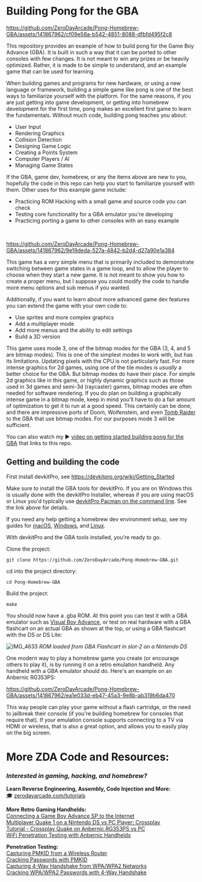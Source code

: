 # Building Pong for the GBA

https://github.com/ZeroDayArcade/Pong-Homebrew-GBA/assets/141867962/cf09e58a-b542-4851-8088-dfbfd495f2c8

This repository provides an example of how to build pong for the Game Boy Advance (GBA). It is built in such a way that it can be ported to other consoles with few changes. It is not meant to win any prizes or be heavily optimized. Rather, it is made to be simple to understand, and an example game that can be used for learning.

When building games and programs for new hardware, or using a new language or framework, building a simple game like pong is one of the best ways to familiarize yourself with the platform. For the same reasons, if you are just getting into game development, or getting into homebrew development for the first time, pong makes an excellent first game to learn the fundamentals. Without much code, building pong teaches you about:

- User Input
- Rendering Graphics
- Collision Detection
- Designing Game Logic
- Creating a Points System
- Computer Players / AI
- Managing Game States

If the GBA, game dev, homebrew, or any the items above are new to you, hopefully the code in this repo can help you start to familiarize yourself with them. Other uses for this example game include:

- Practicing ROM Hacking with a small game and source code you can check
- Testing core functionality for a GBA emulator you're developing
- Practicing porting a game to other consoles with an easy example
  
<br/>  

https://github.com/ZeroDayArcade/Pong-Homebrew-GBA/assets/141867962/9e19deda-527a-4842-b2d4-d27a90e1a384


This game has a *very* simple menu that is primarily included to demonstrate switching between game states in a game loop, and to allow the player to choose when they start a new game. It is not meant to show you how to create a proper menu, but I suppose you could modify the code to handle more menu options and sub menus if you wanted.

Additionally, if you want to learn about more advanced game dev features you can extend the game with your own code to:

- Use sprites and more complex graphics
- Add a multiplayer mode
- Add more menus and the ability to edit settings
- Build a 3D version

This game uses mode 3, one of the bitmap modes for the GBA (3, 4, and 5 are bitmap modes). This is one of the simplest modes to work with, but has its limitations. Updating pixels with the CPU is not particularly fast. For more intense graphics for 2d games, using one of the tile modes is *usually* a better choice for the GBA. But bitmap modes do have their place. For simple 2d graphics like in this game, or highly dynamic graphics such as those used in 3d games and semi-3d (raycaster) games, bitmap modes are often needed for software rendering. If you do plan on building a graphically intense game in a bitmap mode, keep in mind you'll have to do a fair amount of optimization to get it to run at a good speed. This certainly can be done, and there are impressive ports of Doom, Wolfenstein, and even <a href="https://www.youtube.com/watch?v=_GVSLcqGP7g">Tomb Raider</a> to the GBA that use bitmap modes. For our purposes mode 3 will be sufficient.

You can also watch my ▶️ <a href="https://www.youtube.com/watch?v=nh0B5qBXPmA">video on getting started building pong for the GBA</a> that links to this repo.

## Getting and building the code

First install devkitPro, see <a href="https://devkitpro.org/wiki/Getting_Started">https://devkitpro.org/wiki/Getting_Started</a>

Make sure to install the GBA tools for devkitPro. If you are on Windows this is usually done with the devkitPro Installer, whereas if you are using macOS or Linux you'd typically use <a href="https://devkitpro.org/wiki/devkitPro_pacman#Predefined_Groups">devkitPro Pacman on the command line</a>. See the link above for details.

If you need any help getting a homebrew dev environment setup, see my guides for <a href="https://zerodayarcade.com/tutorials/setup-nintendo-homebrew-dev-environment-on-mac">macOS</a>, <a href="https://zerodayarcade.com/tutorials/setup-nintendo-homebrew-dev-environment-on-windows">Windows</a>, and <a href="https://zerodayarcade.com/tutorials/setup-nintendo-homebrew-dev-environment-on-linux">Linux</a>. 

With devkitPro and the GBA tools installed, you're ready to go.

Clone the project:
```
git clone https://github.com/ZeroDayArcade/Pong-Homebrew-GBA.git
```

cd into the project directory:
```
cd Pong-Homebrew-GBA
```

Build the project:
```
make
```

You should now have a .gba ROM. At this point you can test it with a GBA emulator such as <a href="https://visualboyadvance.org/">Visual Boy Advance</a>, or test on real hardware with a GBA flashcart on an actual GBA as shown at the top, or using a GBA flashcart with the DS or DS Lite:

![IMG_4633](https://github.com/ZeroDayArcade/Pong-Homebrew-GBA/assets/141867962/1002b9d9-e9a1-4a60-8934-fe23cde5ea4e)
*ROM loaded from GBA Flashcart in slot-2 on a Nintendo DS*

One modern way to play a homebrew game you create (or encourage others to play it), is by running it on a retro emulation handheld. Any handheld with a GBA emulator should do. Here's an example on an Anbernic RG353PS:

https://github.com/ZeroDayArcade/Pong-Homebrew-GBA/assets/141867962/ea1e033d-eb47-45a3-9e8b-ab319b6da470

This way people can play your game without a flash cartridge, or the need to jailbreak their console (if you're building homebrew for consoles that require that). If your emulation console supports connecting to a TV via HDMI or wireless, that is also a great option, and allows you to easily play on the big screen.

# More ZDA Code and Resources:
### *Interested in gaming, hacking, and homebrew?*

**Learn Reverse Engineering, Assembly, Code Injection and More:**  
🎓  <a href="https://zerodayarcade.com/tutorials">zerodayarcade.com/tutorials</a>  

**More Retro Gaming Handhelds:**  
<a href="https://www.youtube.com/shorts/auvxesBrZwU">Connecting a Game Boy Advance SP to the Internet</a>  
<a href="https://www.youtube.com/shorts/94pTU2rXiVE">Multiplayer Quake 1 on a Nintendo DS vs PC Player: Crossplay</a>  
<a href="https://zerodayarcade.com/tutorials/anbernic-rg353-quake-multiplayer">Tutorial - Crossplay Quake on Anbernic RG353PS vs PC</a>  
<a href="https://github.com/ZeroDayArcade/RG353-WiFi-Penetration-Tool">WiFi Penetration Testing with Anbernic Handhelds</a>

**Penetration Testing:**  
<a href="https://github.com/ZeroDayArcade/capture-pmkid-wpa-wifi-hacking">Capturing PMKID from a Wireless Router</a>  
<a href="https://github.com/ZeroDayArcade/wpa-password-cracking-with-pmkid/">Cracking Passwords with PMKID</a>  
<a href="https://github.com/ZeroDayArcade/capture-handshake-wpa-wifi-hacking">Capturing 4-Way Handshake from WPA/WPA2 Networks</a>  
<a href="https://github.com/ZeroDayArcade/cracking-wpa-with-handshake">Cracking WPA/WPA2 Passwords with 4-Way Handshake</a> 
